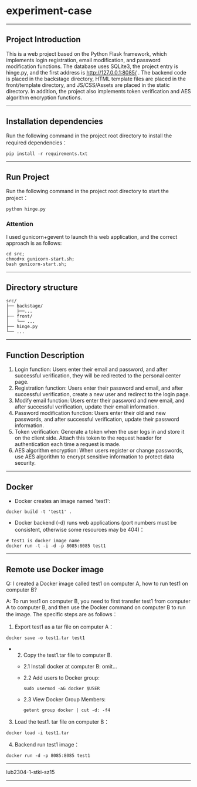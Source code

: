 # experiment-case

<hr>

## Project Introduction

This is a web project based on the Python Flask framework, which implements login registration, email modification, and password modification functions. The database uses SQLite3, the project entry is hinge.py, and the first address is http://127.0.0.1:8085/ . The backend code is placed in the backstage directory, HTML template files are placed in the front/template directory, and JS/CSS/Assets are placed in the static directory. In addition, the project also implements token verification and AES algorithm encryption functions.

<hr>

## Installation dependencies

Run the following command in the project root directory to install the required dependencies：

```
pip install -r requirements.txt
```

<hr>

## Run Project

Run the following command in the project root directory to start the project：

```
python hinge.py
```

### Attention

I used gunicorn+gevent to launch this web application, and the correct approach is as follows:

```
cd src;
chmod+x gunicorn-start.sh;
bash gunicorn-start.sh;
```

<hr>

## Directory structure

```
src/
├── backstage/
│   ├──...
├── front/
│   └── ...
├── hinge.py
└── ...
```

<hr>

## Function Description

1. Login function: Users enter their email and password, and after successful verification, they will be redirected to the personal center page.
2. Registration function: Users enter their password and email, and after successful verification, create a new user and redirect to the login page.
3. Modify email function: Users enter their password and new email, and after successful verification, update their email information.
4. Password modification function: Users enter their old and new passwords, and after successful verification, update their password information.
5. Token verification: Generate a token when the user logs in and store it on the client side. Attach this token to the request header for authentication each time a request is made.
6. AES algorithm encryption: When users register or change passwords, use AES algorithm to encrypt sensitive information to protect data security.

<hr>

## Docker

- Docker creates an image named 'test1':

```
docker build -t 'test1' .
```

- Docker backend (-d) runs web applications (port numbers must be consistent, otherwise some resources may be 404)：

```
# test1 is docker image name
docker run -t -i -d -p 8085:8085 test1
```

<hr>

## Remote use Docker image

Q: I created a Docker image called test1 on computer A, how to run test1 on computer B?

A: To run test1 on computer B, you need to first transfer test1 from computer A to computer B, and then use the Docker command on computer B to run the image.
The specific steps are as follows：

1. Export test1 as a tar file on computer A：

```
docker save -o test1.tar test1
```

- 2. Copy the test1.tar file to computer B.

  - 2.1 Install docker at computer B:
    omit...

  - 2.2 Add users to Docker group:

    ```
    sudo usermod -aG docker $USER
    ```

  - 2.3 View Docker Group Members:
    ```
    getent group docker | cut -d: -f4
    ```

3. Load the test1. tar file on computer B：

```
docker load -i test1.tar
```

4. Backend run test1 image：

```
docker run -d -p 8085:8085 test1
```

<hr>

lub2304-1-stki-sz15

<hr>
